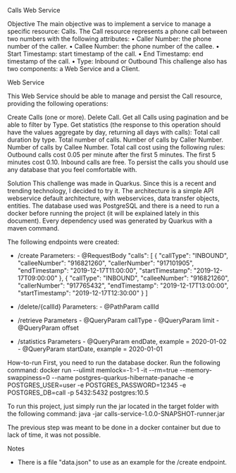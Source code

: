 Calls Web Service

Objective
The main objective was to implement a service to manage a specific resource: Calls. 
The Call resource represents a phone call between two numbers with the following attributes:
•	Caller Number: the phone number of the caller.
•	Callee Number: the phone number of the callee.
•	Start Timestamp: start timestamp of the call.
•	End Timestamp: end timestamp of the call.
•	Type: Inbound or Outbound
This challenge also has two components: a Web Service and a Client.

Web Service

This Web Service should be able to manage and persist the Call resource, providing the following operations:

Create Calls (one or more).
Delete Call.
Get all Calls using pagination and be able to filter by Type.
Get statistics (the response to this operation should have the values aggregate by day, returning all days with calls):
Total call duration by type.
Total number of calls.
Number of calls by Caller Number.
Number of calls by Callee Number.
Total call cost using the following rules:
Outbound calls cost 0.05 per minute after the first 5 minutes. The first 5 minutes cost 0.10.
Inbound calls are free.
To persist the calls you should use any database that you feel comfortable with.

Solution
This challenge was made in Quarkus. Since this is a recent and trending technology, I decided to try it. The architecture is a simple API webservice default architecture, with webservices, data transfer objects, entities.
The database used was PostgreSQL and there is a need to run a docker before running the project (it will be explained lately in this document).
Every dependency used was generated by Quarkus with a maven command.

The following endpoints were created:
- /create
    Parameters:
        - @RequestBody "calls": [
                    {
                        "callType": "INBOUND",
                        "calleeNumber": "916821260",
                        "callerNumber": "917101905",
                        "endTimestamp": "2019-12-17T11:00:00",
                        "startTimestamp": "2019-12-17T09:00:00"
                    },
                    {
                        "callType": "INBOUND",
                        "calleeNumber": "916821260",
                        "callerNumber": "917765432",
                        "endTimestamp": "2019-12-17T13:00:00",
                        "startTimestamp": "2019-12-17T12:30:00"
                    }
                ]

- /delete/{callId}
    Parameters:
        - @PathParam callId 

- /retrieve
    Parameters
        - @QueryParam callType 
        - @QueryParam limit 
        - @QueryParam offset

- /statistics
    Parameters
        - @QueryParam endDate, example = 2020-01-02
        - @QueryParam startDate, example = 2020-01-01

How-to-run
First, you need to run the database docker. Run the following command:
    docker run --ulimit memlock=-1:-1 -it --rm=true --memory-swappiness=0 --name postgres-quarkus-hibernate-panache -e POSTGRES_USER=user -e POSTGRES_PASSWORD=12345 -e POSTGRES_DB=call -p 5432:5432 postgres:10.5

To run this project, just simply run the jar located in the target folder with the following command:
    java -jar calls-service-1.0.0-SNAPSHOT-runner.jar

The previous step was meant to be done in a docker container but due to lack of time, it was not possible.

Notes
- There is a file "data.json" to use as an example for the /create endpoint.
